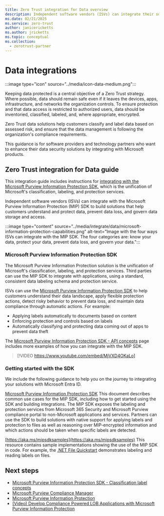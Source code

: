 ```yaml
---
title: Zero Trust integration for Data overview
description: Independent software vendors (ISVs) can integrate their solutions with Microsoft Purview Information Protection SDK to help customers adopt a Zero Trust model and keep their organizations secure.
ms.date: 02/21/2025
ms.service: zero-trust
author: janicericketts
ms.author: jricketts
ms.topic: conceptual
ms.collection:
  - zerotrust-partner
---
```


# Data integrations

:::image type="icon" source="../media/icon-data-medium.png":::

Keeping data protected is a central objective of a Zero Trust strategy. Where possible, data should remain safe even if it leaves the devices, apps, infrastructure, and networks the organization controls. To ensure protection and that data access is restricted to authorized users, data should be inventoried, classified, labeled, and, where appropriate, encrypted.

Zero Trust data solutions help customers classify and label data based on assessed risk, and ensure that the data management is following the organization's compliance requirements.

This guidance is for software providers and technology partners who want to enhance their data security solutions by integrating with Microsoft products.

## Zero Trust integration for Data guide

This integration guide includes instructions for [integrating with the Microsoft Purview Information Protection SDK](#microsoft-purview-information-protection-sdk), which is the unification of Microsoft's classification, labeling, and protection services.

Independent software vendors (ISVs) can integrate with the Microsoft Purview Information Protection (MIP) SDK to build solutions that help customers understand and protect data, prevent data loss, and govern data storage and access.

:::image type="content" source="../media/integrate/data/microsoft-information-protection-capabilities.png" alt-text="Image with the four ways ISVs can integrate with the MIP SDK. The four categories are: know your data, protect your data, prevent data loss, and govern your data.":::

<a name='microsoft-purview-information-protection-sdk'></a>

### Microsoft Purview Information Protection SDK

The Microsoft Purview Information Protection solution is the unification of Microsoft's classification, labeling, and protection services. Third parties can use the MIP SDK to integrate with applications, using a standard, consistent data labeling schema and protection service.

ISVs can use the [Microsoft Purview Information Protection SDK](/information-protection/develop/overview) to help customers understand their data landscape, apply flexible protection actions, detect risky behavior to prevent data loss, and maintain data compliance through automatic actions. For example:

- Applying labels automatically to documents based on content
- Enforcing protection and controls based on labels
- Automatically classifying and protecting data coming out of apps to prevent data theft

The [Microsoft Purview Information Protection SDK - API concepts](/information-protection/develop/concept-apis-use-cases) page includes more examples of how you can integrate with the MIP SDK.

> [!VIDEO https://www.youtube.com/embed/MjVXD4OKaLo]

### Getting started with the SDK

We include the following guidance to help you on the journey to integrating your solutions with Microsoft Entra ID.

[Microsoft Purview Information Protection SDK](/information-protection/develop/overview#microsoft-information-protection-sdk)
This document describes common use cases for the MIP SDK, including how to get started using the SDK and building integrations. The MIP SDK exposes the labeling and protection services from Microsoft 365 Security and Microsoft Purview compliance portal to non-Microsoft applications and services. Partners can use the SDK to build solutions with native support for applying labels and protection to files as well as reasoning over MIP-encrypted information and which actions should be taken when specific labels are detected.

[https://aka.ms/mipsdksamples](https://aka.ms/mipsdksamples)
This resource contains sample implementations showing the use of the MIP SDK in code. For example, the [.NET File Quickstart](/samples/azure-samples/mipsdk-dotnet-file-quickstart/mipsdk-file-dotnet-quickstart/) demonstrates labeling and reading labels on files.

## Next steps

- [Microsoft Purview Information Protection SDK - Classification label concepts](/information-protection/develop/concept-classification-labels)
- [Microsoft Purview Compliance Manager](/microsoft-365/compliance/compliance-manager)
- [Microsoft Purview Information Protection](/microsoft-365/compliance/information-protection)
- [(Video) Develop Compliance Powered LOB Applications with Microsoft Purview Information Protection](https://www.youtube.com/watch?v=DS_xN-dspKI)
